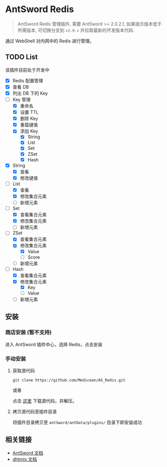 # AntSword Redis

> AntSword Redis 管理插件, 需要 AntSword >= 2.0.2.1, 如果提示版本低于所需版本, 可切换分支到 `v2.0.x` 并拉取最新的开发版本代码.

通过 WebShell 对内网中的 Redis 进行管理。

## TODO List

该插件目前处于开发中

- [x] Redis 配置管理
- [x] 查看 DB
- [x] 列出 DB 下的 Key
- [ ] Key 管理
  - [x] 重命名
  - [x] 设置 TTL
  - [x] 删除 Key
  - [x] 重载键值
  - [x] 添加 Key
    - [x] String
    - [x] List
    - [x] Set
    - [x] ZSet
    - [x] Hash
- [x] String
  - [x] 查看
  - [x] 修改键值
- [ ] List
  - [x] 查看
  - [x] 修改集合元素
  - [ ] 新增元素
- [ ] Set
  - [x] 查看集合元素
  - [x] 修改集合元素
  - [ ] 新增元素
- [ ] ZSet
  - [x] 查看集合元素
  - [x] 修改集合元素
    - [x] Value
    - [ ] Score
  - [ ] 新增元素
- [ ] Hash
  - [x] 查看集合元素
  - [x] 修改集合元素
    - [x] Key
    - [ ] Value
  - [ ] 新增元素

## 安装

### 商店安装 (暂不支持)

进入 AntSword 插件中心，选择 Redis，点击安装

### 手动安装

1. 获取源代码

	```
	git clone https://github.com/Medicean/AS_Redis.git
	```
	
	或者
	
	点击 [这里](https://github.com/Medicean/AS_Redis/archive/master.zip) 下载源代码，并解压。

2. 拷贝源代码至插件目录

    将插件目录拷贝至 `antSword/antData/plugins/` 目录下即安装成功

## 相关链接

* [AntSword 文档](http://doc.uyu.us)
* [dhtmlx 文档](http://docs.dhtmlx.com/)
